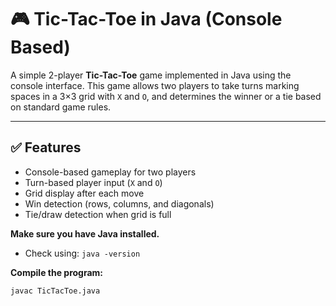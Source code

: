 
# 🎮 Tic-Tac-Toe in Java (Console Based)

A simple 2-player **Tic-Tac-Toe** game implemented in Java using the console interface. This game allows two players to take turns marking spaces in a 3×3 grid with `X` and `O`, and determines the winner or a tie based on standard game rules.

---

## ✅ Features

- Console-based gameplay for two players
- Turn-based player input (`X` and `O`)
- Grid display after each move
- Win detection (rows, columns, and diagonals)
- Tie/draw detection when grid is full
  
 **Make sure you have Java installed.**
   - Check using: `java -version`

**Compile the program:**
   ```bash
   javac TicTacToe.java


